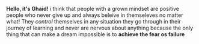 **Hello, it's Ghaid!** i think that people with a grown mindset are positive people who never give up and always beleive in themseleves no matter what! They *control* themselves in any situation they go through in their journey of learning and never are nervous about anything because the only thing that can make a dream impossible is to **achieve the fear os failure**
